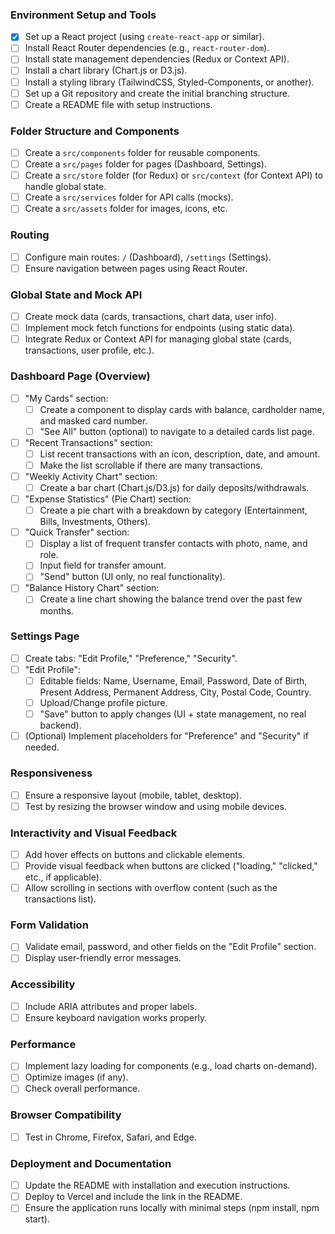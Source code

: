### Environment Setup and Tools

- [x] Set up a React project (using `create-react-app` or similar).
- [ ] Install React Router dependencies (e.g., `react-router-dom`).
- [ ] Install state management dependencies (Redux or Context API).
- [ ] Install a chart library (Chart.js or D3.js).
- [ ] Install a styling library (TailwindCSS, Styled-Components, or another).
- [ ] Set up a Git repository and create the initial branching structure.
- [ ] Create a README file with setup instructions.

### Folder Structure and Components

- [ ] Create a `src/components` folder for reusable components.
- [ ] Create a `src/pages` folder for pages (Dashboard, Settings).
- [ ] Create a `src/store` folder (for Redux) or `src/context` (for Context API) to handle global state.
- [ ] Create a `src/services` folder for API calls (mocks).
- [ ] Create a `src/assets` folder for images, icons, etc.

### Routing

- [ ] Configure main routes: `/` (Dashboard), `/settings` (Settings).
- [ ] Ensure navigation between pages using React Router.

### Global State and Mock API

- [ ] Create mock data (cards, transactions, chart data, user info).
- [ ] Implement mock fetch functions for endpoints (using static data).
- [ ] Integrate Redux or Context API for managing global state (cards, transactions, user profile, etc.).

### Dashboard Page (Overview)

- [ ] "My Cards" section:
  - [ ] Create a component to display cards with balance, cardholder name, and masked card number.
  - [ ] "See All" button (optional) to navigate to a detailed cards list page.
- [ ] "Recent Transactions" section:
  - [ ] List recent transactions with an icon, description, date, and amount.
  - [ ] Make the list scrollable if there are many transactions.
- [ ] "Weekly Activity Chart" section:
  - [ ] Create a bar chart (Chart.js/D3.js) for daily deposits/withdrawals.
- [ ] "Expense Statistics" (Pie Chart) section:
  - [ ] Create a pie chart with a breakdown by category (Entertainment, Bills, Investments, Others).
- [ ] "Quick Transfer" section:
  - [ ] Display a list of frequent transfer contacts with photo, name, and role.
  - [ ] Input field for transfer amount.
  - [ ] "Send" button (UI only, no real functionality).
- [ ] "Balance History Chart" section:
  - [ ] Create a line chart showing the balance trend over the past few months.

### Settings Page

- [ ] Create tabs: "Edit Profile," "Preference," "Security".
- [ ] "Edit Profile":
  - [ ] Editable fields: Name, Username, Email, Password, Date of Birth, Present Address, Permanent Address, City, Postal Code, Country.
  - [ ] Upload/Change profile picture.
  - [ ] "Save" button to apply changes (UI + state management, no real backend).
- [ ] (Optional) Implement placeholders for "Preference" and "Security" if needed.

### Responsiveness

- [ ] Ensure a responsive layout (mobile, tablet, desktop).
- [ ] Test by resizing the browser window and using mobile devices.

### Interactivity and Visual Feedback

- [ ] Add hover effects on buttons and clickable elements.
- [ ] Provide visual feedback when buttons are clicked ("loading," "clicked," etc., if applicable).
- [ ] Allow scrolling in sections with overflow content (such as the transactions list).

### Form Validation

- [ ] Validate email, password, and other fields on the "Edit Profile" section.
- [ ] Display user-friendly error messages.

### Accessibility

- [ ] Include ARIA attributes and proper labels.
- [ ] Ensure keyboard navigation works properly.

### Performance

- [ ] Implement lazy loading for components (e.g., load charts on-demand).
- [ ] Optimize images (if any).
- [ ] Check overall performance.

### Browser Compatibility

- [ ] Test in Chrome, Firefox, Safari, and Edge.

### Deployment and Documentation

- [ ] Update the README with installation and execution instructions.
- [ ] Deploy to Vercel and include the link in the README.
- [ ] Ensure the application runs locally with minimal steps (npm install, npm start).
